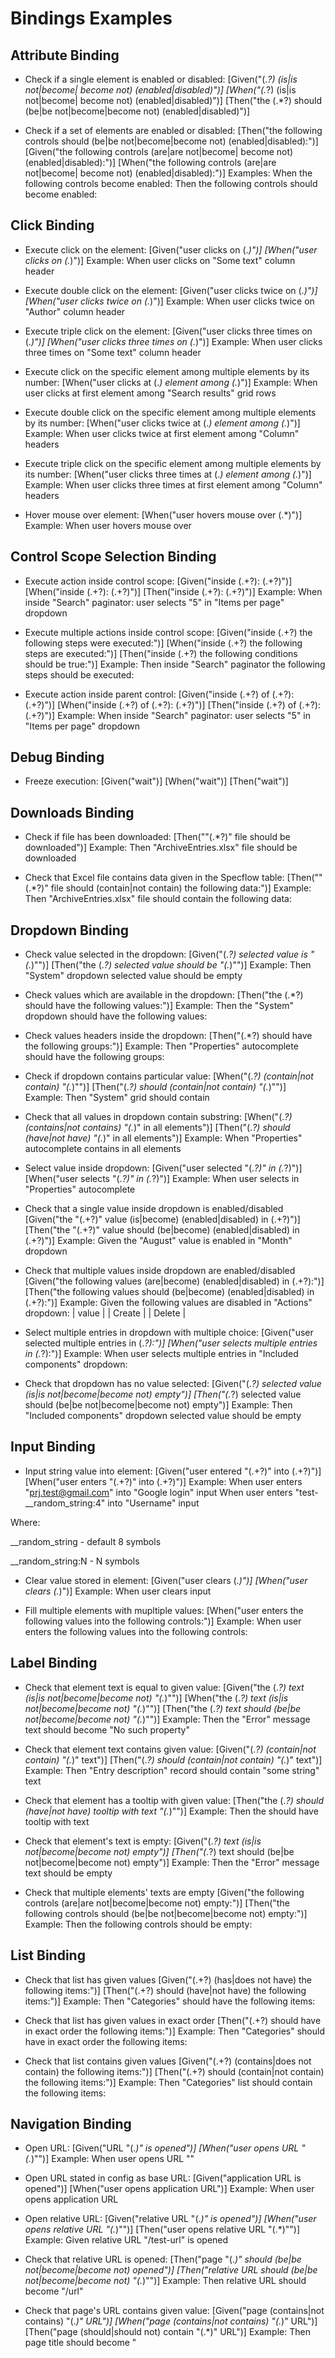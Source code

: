 # Bindings Examples

## Attribute Binding

 * Check if a single element is enabled or disabled:
[Given("(.*?) (is|is not|become| become not) (enabled|disabled)")]
[When("(.*?) (is|is not|become| become not) (enabled|disabled)")]
[Then("the (.*?) should (be|be not|become|become not) (enabled|disabled)")]

* Check if a set of elements are enabled or disabled:
[Then("the following controls should (be|be not|become|become not) (enabled|disabled):")]
[Given("the following controls (are|are not|become| become not) (enabled|disabled):")]
[When("the following controls (are|are not|become| become not) (enabled|disabled):")]
Examples:
When the following controls become enabled:
Then the following controls should become enabled:

## Click Binding

* Execute click on the element:
[Given("user clicks on (.*)")]
[When("user clicks on (.*)")]
Example:
When user clicks on "Some text" column header

* Execute double click on the element:
[Given("user clicks twice on (.*)")]
[When("user clicks twice on (.*)")]
Example:
When user clicks twice on "Author" column header

* Execute triple click on the element:
[Given("user clicks three times on (.*)")]
[When("user clicks three times on (.*)")]
Example:
When user clicks three times on "Some text" column header

* Execute click on the specific element among multiple elements by its number:
[When("user clicks at (.*) element among (.*)")]
Example:
When user clicks at first element among "Search results" grid rows

* Execute double click on the specific element among multiple elements by its number:
[When("user clicks twice at (.*) element among (.*)")]
Example:
When user clicks twice at first element among "Column" headers

* Execute triple click on the specific element among multiple elements by its number:
[When("user clicks three times at (.*) element among (.*)")]
Example:
When user clicks three times at first element among "Column" headers

* Hover mouse over element:
[When("user hovers mouse over (.*)")]
Example:
When user hovers mouse over <buttonName> <controlType>

## Control Scope Selection Binding

* Execute action inside control scope:
[Given("inside (.+?): (.+?)")]
[When("inside (.+?): (.+?)")]
[Then("inside (.+?): (.+?)")]
Example:
When inside "Search" paginator: user selects "5" in "Items per page" dropdown

* Execute multiple actions inside control scope:
[Given("inside (.+?) the following steps were executed:")]
[When("inside (.+?) the following steps are executed:")]
[Then("inside (.+?) the following conditions should be true:")]
Example:
Then inside "Search" paginator the following steps should be executed:

* Execute action inside parent control:
[Given("inside (.+?) of (.+?): (.+?)")]
[When("inside (.+?) of (.+?): (.+?)")]
[Then("inside (.+?) of (.+?): (.+?)")]
Example:
When inside "Search" paginator: user selects "5" in "Items per page" dropdown

## Debug Binding
* Freeze execution:
[Given("wait")]
[When("wait")]
[Then("wait")]

## Downloads Binding
* Check if file has been downloaded:
[Then("\"(.*?)\" file should be downloaded")]
Example:
Then "ArchiveEntries.xlsx" file should be downloaded

* Check that Excel file contains data given in the Specflow table:
[Then("\"(.*?)\" file should (contain|not contain) the following data:")]
Example:
Then "ArchiveEntries.xlsx" file should contain the following data:

## Dropdown Binding
* Check value selected in the dropdown:
[Given("(.*?) selected value is \"(.*)\"")]
[Then("the (.*?) selected value should be \"(.*)\"")]
Example:
Then "System" dropdown selected value should be empty

* Check values which are available in the dropdown:
[Then("the (.*?) should have the following values:")]
Example:
Then the "System" dropdown should have the following values:

* Check values headers inside the dropdown:
[Then("(.*?) should have the following groups:")]
Example:
Then "Properties" autocomplete should have the following groups:

* Check if dropdown contains particular value:
[When("(.*?) (contain|not contain) \"(.*)\"")]
[Then("(.*?) should (contain|not contain) \"(.*)\"")]
Example:
Then "System" grid should contain <value>

* Check that all values in dropdown contain substring:
[When("(.*?) (contains|not contains) \"(.*)\" in all elements")]
[Then("(.*?) should (have|not have) \"(.*)\" in all elements")]
Example:
When "Properties" autocomplete contains <string> in all elements

* Select value inside dropdown:
[Given("user selected \"(.*?)\" in (.*?)")]
[When("user selects \"(.*?)\" in (.*?)")]
Example:
When user selects <propertyValue> in "Properties" autocomplete

* Check that a single value inside dropdown is enabled/disabled
[Given("the \"(.+?)\" value (is|become) (enabled|disabled) in (.+?)")]
[Then("the \"(.+?)\" value should (be|become) (enabled|disabled) in (.+?)")]
Example:
Given the "August" value is enabled in "Month" dropdown

* Check that multiple values inside dropdown are enabled/disabled
[Given("the following values (are|become) (enabled|disabled) in (.+?):")]
[Then("the following values should (be|become) (enabled|disabled) in (.+?):")]
Example:
Given the following values are disabled in "Actions" dropdown:
| value  |
| Create |
| Delete |

* Select multiple entries in dropdown with multiple choice:
[Given("user selected multiple entries in (.*?):")]
[When("user selects multiple entries in (.*?):")]
Example:
When user selects multiple entries in "Included components" dropdown:

* Check that dropdown has no value selected:
[Given("(.*?) selected value (is|is not|become|become not) empty")]
[Then("(.*?) selected value should (be|be not|become|become not) empty")]
Example:
Then "Included components" dropdown selected value should be empty

## Input Binding

* Input string value into element:
[Given("user entered \"(.+?)\" into (.+?)")]
[When("user enters \"(.+?)\" into (.+?)")]
Example:
When user enters "prj.test@gmail.com" into "Google login" input
When user enters "test-__random_string:4" into "Username" input

Where:

__random_string - default 8 symbols

__random_string:N - N symbols

* Clear value stored in element:
[Given("user clears (.*)")]
[When("user clears (.*)")]
Example:
When user clears <controlName> input

* Fill multiple elements with mupltiple values:
[When("user enters the following values into the following controls:")]
Example:
When user enters the following values into the following controls:

## Label Binding

* Check that element text is equal to given value:
[Given("the (.*?) text (is|is not|become|become not) \"(.*)\"")]
[When("the (.*?) text (is|is not|become|become not) \"(.*)\"")]
[Then("the (.*?) text should (be|be not|become|become not) \"(.*)\"")]
Example:
Then the "Error" message text should become "No such property"

* Check that element text contains given value:
[Given("(.*?) (contain|not contain) \"(.*)\" text")]
[Then("(.*?) should (contain|not contain) \"(.*)\" text")]
Example:
Then "Entry description" record should contain "some string" text

* Check that element has a tooltip with given value:
[Then("the (.*?) should (have|not have) tooltip with text \"(.*)\"")]
Example:
Then the <linkName> <controlType> should have tooltip with text <tooltip>

* Check that element's text is empty:
[Given("(.*?) text (is|is not|become|become not) empty")]
[Then("(.*?) text should (be|be not|become|become not) empty")]
Example:
Then the "Error" message text should be empty

* Check that multiple elements' texts are empty
[Given("the following controls (are|are not|become|become not) empty:")]
[Then("the following controls should (be|be not|become|become not) empty:")]
Example:
Then the following controls should be empty:

## List Binding

* Check that list has given values
[Given("(.+?) (has|does not have) the following items:")]
[Then("(.+?) should (have|not have) the following items:")]
Example:
Then "Categories" should have the following items:

* Check that list has given values in exact order
[Then("(.+?) should have in exact order the following items:")]
Example:
Then "Categories" should have in exact order the following items:

* Check that list contains given values
[Given("(.+?) (contains|does not contain) the following items:")]
[Then("(.+?) should (contain|not contain) the following items:")]
Example:
Then "Categories" list should contain the following items:


## Navigation Binding

* Open URL: 
[Given("URL \"(.*)\" is opened")]
[When("user opens URL \"(.*)\"")]
Example:
When user opens URL "<pageAddress>"

* Open URL stated in config as base URL:
[Given("application URL is opened")]
[When("user opens application URL")]
Example:
When user opens application URL

* Open relative URL:
[Given("relative URL \"(.*)\" is opened")]
[When("user opens relative URL \"(.*)\"")]
[Then("user opens relative URL \"(.*)\"")]
Example:
Given relative URL "/test-url" is opened

* Check that relative URL is opened:
[Then("page \"(.*)\" should (be|be not|become|become not) opened")]
[Then("relative URL should (be|be not|become|become not) \"(.*)\"")]
Example:
Then relative URL should become "/url"

* Check that page's URL contains given value:
[Given("page (contains|not contains) \"(.*)\" URL")]
[When("page (contains|not contains) \"(.*)\" URL")]
[Then("page (should|should not) contain \"(.*)\" URL")]
Example:
Then page title should become "<title>"

* Check page title:
[Then("page title should (be|be not|become|become not) \"(.*)\"")]

* Check if popup window is opened:
[Given("user sees opened window (.*) page")]
[When("user sees opened window (.*) page")]
Example:
When user sees opened window Google Login page

## Presence Binding

* Check that multiple elements are visible:
[Given("the following controls (are|are not|become|become not) visible:")]
[Then("the following controls should (be|be not|become|become not) visible:")]
Example:
Then the following controls should become visible:

* Check that element is visible:
[Given("(.*?) (is|is not|become|become not) visible")]
[When("(.*?) (is|is not|become|become not) visible")]
[Then("(.*?) should (be|be not|become|become not) visible")]
Example:
Given "Search results" grid rows become visible
Then "Return" link should become visible

## Redirection Binding

* Change scope if relative URL is not suitable to use:
[Given("user is redirected to (.*) page")]
[When("user is redirected to (.*) page")]
[Then("user should be redirected to (.*) page")]
Example:
When user is redirected to Login page

## Table Binding

* Check number of items in the grid or table:
[Given(@"(.*?) has (\d+) items")]
[When(@"(.*?) has (\d+) items")]
[Then(@"(.*?) should have (\d+) items")]
Example:
When "Search results" grid has 5 items

* Check that grid or table has given rows:
[Given("(.+?) (has|does not have) the following rows:")]
[Then("(.+?) should (have|not have) the following rows:")]
Example:
Then "Search results" grid should have the following rows:

[Then("(.+?) should have in exact order the following rows:")]
Example:
Then "Search results" grid should have in exact order the following rows:

* Check that grid or table contains given rows:
[Given("(.+?) (contains|does not contain) the following rows:")]
[Then("(.+?) should (contain|not contain) the following rows:")]
Example:
Then "Search results" grid should contain the following rows:

* Check that grid have specific value in column
[Then("(.*?) should (have|not have) \"(.*)\" in (.*)")]
Example:
Then "Search results" grid should contain "Bob" in "Author" column

* Check that numerical values in the table column are lesser or greater than the given value: 
[Then("(.*?) values should be (lesser|greater) than \"(.*)\"")]
Example:
Then "Year" column values should be greater than <value>

* Check that numerical values in the table column are between given boundaries: 
[Then("(.*?) values should be (between|not between) \"(.*)\" and \"(.*)\"")]
Example:
Then "Year" column values should be between <yearFromValue> and <yearToValue>

* Check that table contains no records in given column:
[Given("(.*?) contain no records in (.*)")]
[Then("(.*?) should contain no records in (.*)")]
Example:
Then "Search results" grid should contain no records in "Author" column

* Check that table is empty:
[Given("(.*?) has no records")]
[Then("(.*?) should contain no records")]
Example:
Then "Search results" grid should contain no records

* Check that table row is expanded:
[Given("(.*?) element among (.*) (is| is not) expanded")]
[When("(.*?) element among (.*) (is| is not) expanded")]
[Then("(.*?) element among (.*) should (be|be not) expanded")]
Example:
When first element among "Search results" grid rows is expanded